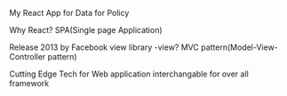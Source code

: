 My React App for Data for Policy

Why React?
SPA(Single page Application)

Release 2013 by Facebook
view library
    -view? MVC pattern(Model-View-Controller pattern)

Cutting Edge Tech for Web application
interchangable for over all framework